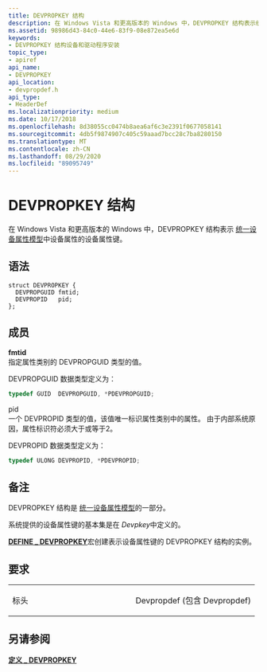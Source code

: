 ```yaml
---
title: DEVPROPKEY 结构
description: 在 Windows Vista 和更高版本的 Windows 中，DEVPROPKEY 结构表示统一设备属性模型中设备属性的设备属性键。
ms.assetid: 98986d43-84c0-44e6-83f9-08e872ea5e6d
keywords:
- DEVPROPKEY 结构设备和驱动程序安装
topic_type:
- apiref
api_name:
- DEVPROPKEY
api_location:
- devpropdef.h
api_type:
- HeaderDef
ms.localizationpriority: medium
ms.date: 10/17/2018
ms.openlocfilehash: 8d38055cc0474b8aea6af6c3e2391f0677058141
ms.sourcegitcommit: 4db5f9874907c405c59aaad7bcc28c7ba8280150
ms.translationtype: MT
ms.contentlocale: zh-CN
ms.lasthandoff: 08/29/2020
ms.locfileid: "89095749"
---
```

# <a name="devpropkey-structure"></a>DEVPROPKEY 结构


在 Windows Vista 和更高版本的 Windows 中，DEVPROPKEY 结构表示 [统一设备属性模型](./unified-device-property-model--windows-vista-and-later-.md)中设备属性的设备属性键。

<a name="syntax"></a>语法
------

```ManagedCPlusPlus
struct DEVPROPKEY {
  DEVPROPGUID fmtid;
  DEVPROPID   pid;
};
```

<a name="members"></a>成员
-------

**fmtid**  
指定属性类别的 DEVPROPGUID 类型的值。

DEVPROPGUID 数据类型定义为：

```cpp
typedef GUID  DEVPROPGUID, *PDEVPROPGUID;
```

pid  
一个 DEVPROPID 类型的值，该值唯一标识属性类别中的属性。 由于内部系统原因，属性标识符必须大于或等于2。

DEVPROPID 数据类型定义为：

```cpp
typedef ULONG DEVPROPID, *PDEVPROPID;
```

<a name="remarks"></a>备注
-------

DEVPROPKEY 结构是 [统一设备属性模型](./unified-device-property-model--windows-vista-and-later-.md)的一部分。

系统提供的设备属性键的基本集是在 *Devpkey*中定义的。

[**DEFINE \_ DEVPROPKEY**](./define-devpropkey.md)宏创建表示设备属性键的 DEVPROPKEY 结构的实例。

<a name="requirements"></a>要求
------------

<table>
<colgroup>
<col width="50%" />
<col width="50%" />
</colgroup>
<tbody>
<tr class="odd">
<td align="left"><p>标头</p></td>
<td align="left">Devpropdef (包含 Devpropdef) </td>
</tr>
</tbody>
</table>

## <a name="see-also"></a>另请参阅


[**定义 \_ DEVPROPKEY**](./define-devpropkey.md)

 

